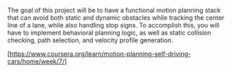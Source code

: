 The goal of this project will be to have a functional motion planning stack that can avoid both static and dynamic obstacles while tracking the center line of a lane, while also handling stop signs. To accomplish this, you will have to implement behavioral planning logic, as well as static collision checking, path selection, and velocity profile generation.

[https://www.coursera.org/learn/motion-planning-self-driving-cars/home/week/7/]